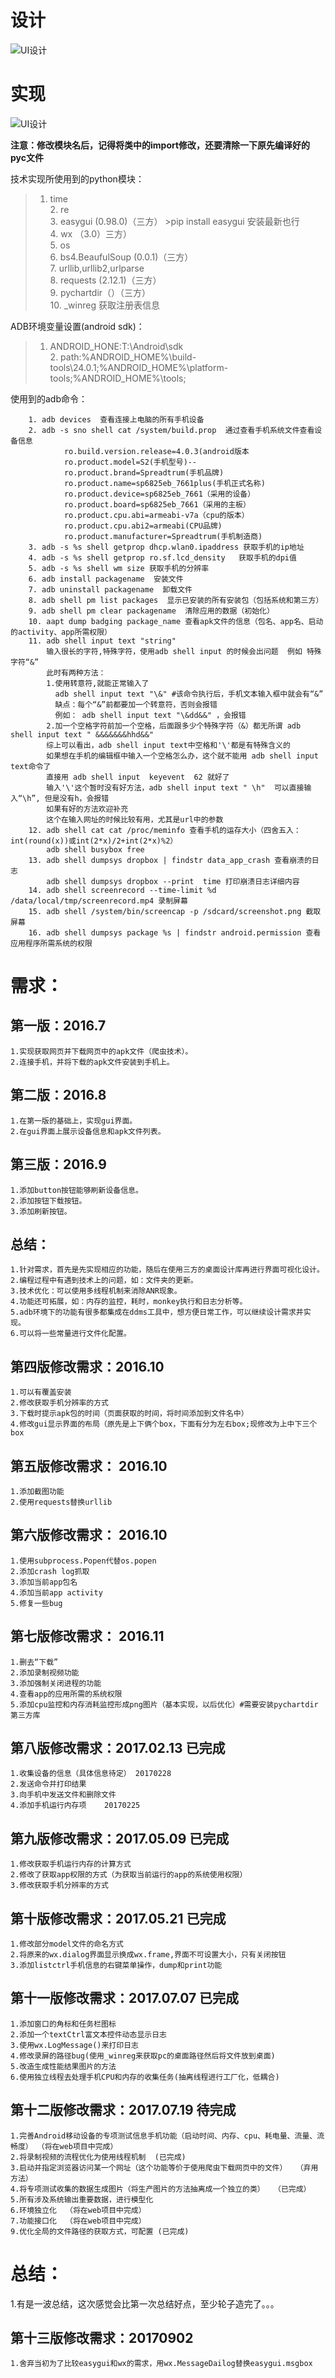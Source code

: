 ﻿# 设计
![UI设计](./src/gui_view/design_drawing.jpg)

# 实现
![UI设计](./src/gui_view/launchPad.png)

**注意：修改模块名后，记得将类中的import修改，还要清除一下原先编译好的pyc文件**

技术实现所使用到的python模块：<br>
   > 1. time<br>
    2. re<br>
    3. easygui   (0.98.0)（三方） >pip install easygui 安装最新也行<br>
    4. wx        （3.0）三方）<br>
    5. os<br>
    6. bs4.BeaufulSoup (0.0.1)（三方）<br>
    7. urllib,urllib2,urlparse<br>
    8. requests (2.12.1)（三方）<br>
    9. pychartdir（）（三方）<br>
    10. _winreg 获取注册表信息<br>

ADB环境变量设置(android sdk)： <br>
   > 1. ANDROID_HONE:T:\Android\sdk <br>
     2. path:%ANDROID_HOME%\build-tools\24.0.1;%ANDROID_HOME%\platform-tools;%ANDROID_HOME%\tools; <br>

使用到的adb命令：
```
    1. adb devices  查看连接上电脑的所有手机设备
    2. adb -s sno shell cat /system/build.prop  通过查看手机系统文件查看设备信息
            ro.build.version.release=4.0.3(android版本
            ro.product.model=S2(手机型号)--
            ro.product.brand=Spreadtrum(手机品牌)
            ro.product.name=sp6825eb_7661plus(手机正式名称)
            ro.product.device=sp6825eb_7661（采用的设备）
            ro.product.board=sp6825eb_7661（采用的主板）
            ro.product.cpu.abi=armeabi-v7a（cpu的版本）
            ro.product.cpu.abi2=armeabi(CPU品牌)
            ro.product.manufacturer=Spreadtrum(手机制造商)
    3. adb -s %s shell getprop dhcp.wlan0.ipaddress 获取手机的ip地址
    4. adb -s %s shell getprop ro.sf.lcd_density   获取手机的dpi值
    5. adb -s %s shell wm size 获取手机的分辨率
    6. adb install packagename  安装文件
    7. adb uninstall packagename  卸载文件
    8. adb shell pm list packages  显示已安装的所有安装包（包括系统和第三方）
    9. adb shell pm clear packagename  清除应用的数据（初始化）
    10. aapt dump badging package_name 查看apk文件的信息（包名、app名、启动的activity、app所需权限）
    11. adb shell input text "string"
        输入很长的字符,特殊字符，使用adb shell input 的时候会出问题  例如 特殊字符“&”
        此时有两种方法：
        1.使用转意符,就能正常输入了
          adb shell input text "\&" #该命令执行后，手机文本输入框中就会有“&”
          缺点：每个“&”前都要加一个转意符，否则会报错
          例如： adb shell input text "\&dd&&" ，会报错
        2.加一个空格字符前加一个空格，后面跟多少个特殊字符（&）都无所谓 adb shell input text " &&&&&&&hhd&&"
        综上可以看出，adb shell input text中空格和'\'都是有特殊含义的
        如果想在手机的编辑框中输入一个空格怎么办，这个就不能用 adb shell input text命令了
        直接用 adb shell input  keyevent  62 就好了
        输入'\'这个暂时没有好方法，adb shell input text " \h"  可以直接输入“\h”, 但是没有h，会报错
        如果有好的方法欢迎补充
        这个在输入网址的时候比较有用，尤其是url中的参数
    12. adb shell cat cat /proc/meminfo 查看手机的运存大小（四舍五入：int(round(x))或int(2*x)/2+int(2*x)%2）
        adb shell busybox free
    13. adb shell dumpsys dropbox | findstr data_app_crash 查看崩溃的日志
        adb shell dumpsys dropbox --print  time 打印崩溃日志详细内容
    14. adb shell screenrecord --time-limit %d /data/local/tmp/screenrecord.mp4 录制屏幕
    15. adb shell /system/bin/screencap -p /sdcard/screenshot.png 截取屏幕
    16. adb shell dumpsys package %s | findstr android.permission 查看应用程序所需系统的权限
```


# 需求：

## 第一版：2016.7
    1.实现获取网页并下载网页中的apk文件（爬虫技术）。
    2.连接手机，并将下载的apk文件安装到手机上。

## 第二版：2016.8
    1.在第一版的基础上，实现gui界面。
    2.在gui界面上展示设备信息和apk文件列表。

## 第三版：2016.9
    1.添加button按钮能够刷新设备信息。
    2.添加按钮下载按钮。
    3.添加刷新按钮。

## 总结：
    1.针对需求，首先是先实现相应的功能，随后在使用三方的桌面设计库再进行界面可视化设计。
    2.编程过程中有遇到技术上的问题，如：文件夹的更新。
    3.技术优化：可以使用多线程机制来消除ANR现象。
    4.功能还可拓展，如：内存的监控，耗时，monkey执行和日志分析等。
    5.adb环境下的功能有很多都集成在ddms工具中，想方便日常工作，可以继续设计需求并实现。
    6.可以将一些常量进行文件化配置。

## 第四版修改需求：2016.10
    1.可以有覆盖安装
    2.修改获取手机分辨率的方式
    3.下载时提示apk包的时间（页面获取的时间，将时间添加到文件名中）
    4.修改gui显示界面的布局（原先是上下俩个box，下面有分为左右box;现修改为上中下三个box

## 第五版修改需求： 2016.10
    1.添加截图功能
    2.使用requests替换urllib

## 第六版修改需求： 2016.10
    1.使用subprocess.Popen代替os.popen
    2.添加crash log抓取
    3.添加当前app包名
    4.添加当前app activity
    5.修复一些bug

## 第七版修改需求： 2016.11
    1.删去“下载”
    2.添加录制视频功能
    3.添加强制关闭进程的功能
    4.查看app的应用所需的系统权限
    5.添加cpu监控和内存消耗监控形成png图片（基本实现，以后优化）#需要安装pychartdir第三方库

## 第八版修改需求：2017.02.13  已完成
    1.收集设备的信息（具体信息待定） 20170228
    2.发送命令并打印结果
    3.向手机中发送文件和删除文件
    4.添加手机运行内存项    20170225
	
## 第九版修改需求：2017.05.09  已完成
	1.修改获取手机运行内存的计算方式
	2.修改了获取app权限的方式（为获取当前运行的app的系统使用权限）
	3.修改获取手机分辨率的方式

## 第十版修改需求：2017.05.21 已完成
    1.修改部分model文件的命名方式
    2.将原来的wx.dialog界面显示换成wx.frame,界面不可设置大小，只有关闭按钮
    3.添加listctrl手机信息的右键菜单操作，dump和print功能

## 第十一版修改需求：2017.07.07 已完成
    1.添加窗口的角标和任务栏图标
    2.添加一个textCtrl富文本控件动态显示日志
    3.使用wx.LogMessage()来打印日志
    4.修改录屏的路径bug(使用_winreg来获取pc的桌面路径然后将文件放到桌面)
    5.改造生成性能结果图片的方法
    6.使用独立线程去处理手机CPU和内存的收集任务(抽离线程进行工厂化，低耦合)

## 第十二版修改需求：2017.07.19   待完成
    1.完善Android移动设备的专项测试信息手机功能（启动时间、内存、cpu、耗电量、流量、流畅度） （将在web项目中完成）
    2.将录制视频的流程优化为使用线程机制  (已完成)
    3.启动并指定浏览器访问某一个网址（这个功能等价于使用爬虫下载网页中的文件）  （弃用方法）
    4.将专项测试收集的数据生成图片（将生产图片的方法抽离成一个独立的类）  （已完成）
    5.所有涉及系统输出重要数据，进行模型化
    6.环境独立化  （将在web项目中完成）
    7.功能接口化  （将在web项目中完成）
    9.优化全局的文件路径的获取方式，可配置 (已完成)

# 总结：

 1.有是一波总结，这次感觉会比第一次总结好点，至少轮子造完了。。。

## 第十三版修改需求：20170902
    1.舍弃当初为了比较easygui和wx的需求，用wx.MessageDailog替换easygui.msgbox